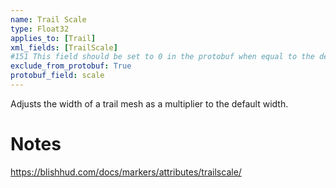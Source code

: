 ```yaml
---
name: Trail Scale
type: Float32
applies_to: [Trail]
xml_fields: [TrailScale]
#151 This field should be set to 0 in the protobuf when equal to the default value
exclude_from_protobuf: True
protobuf_field: scale
---
```

Adjusts the width of a trail mesh as a multiplier to the default width.

Notes
=====
https://blishhud.com/docs/markers/attributes/trailscale/
